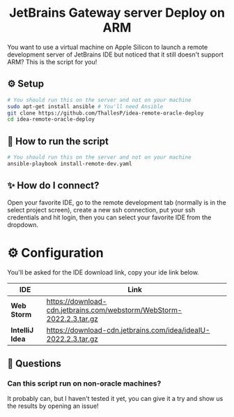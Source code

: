 <h1 align="center">JetBrains Gateway server Deploy on ARM</h1>

You want to use a virtual machine on Apple Silicon to launch a remote development server of JetBrains IDE but noticed that it still doesn't support ARM? This is the script for you!

## ⚙️ Setup

```bash
# You should run this on the server and not on your machine
sudo apt-get install ansible # You'll need Ansible
git clone https://github.com/ThallesP/idea-remote-oracle-deploy
cd idea-remote-oracle-deploy
```

## 🚀 How to run the script

```bash
# You should run this on the server and not on your machine
ansible-playbook install-remote-dev.yaml
```

## ✨ How do I connect?
Open your favorite IDE, go to the remote development tab (normally is in the select project screen), create a new ssh connection, put your ssh credentials and hit login, then you can select your favorite IDE from the dropdown. 


# ⚙️ Configuration

You'll be asked for the IDE download link, copy your ide link below.

| IDE               | Link                                                                 |
| ----------------- | -------------------------------------------------------------------- |
| **Web Storm**     | https://download-cdn.jetbrains.com/webstorm/WebStorm-2022.2.3.tar.gz |
| **IntelliJ Idea** | https://download-cdn.jetbrains.com/idea/ideaIU-2022.2.3.tar.gz       |

## 🤔 Questions

### Can this script run on non-oracle machines?

It probably can, but I haven't tested it yet, you can give it a try and show us the results by opening an issue!
